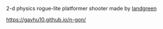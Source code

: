 2-d physics rogue-lite platformer shooter made by [landgreen](https://github.com/landgreen)

https://gavhu10.github.io/n-gon/
